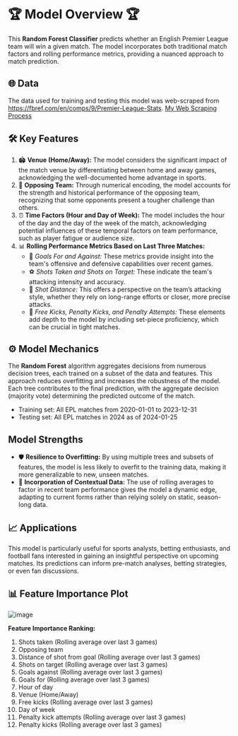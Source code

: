 # 🏆 Model Overview 🏆

This **Random Forest Classifier** predicts whether an English Premier League team will win a given match. The model incorporates both traditional match factors and rolling performance metrics, providing a nuanced approach to match prediction.

## 🌐 Data

The data used for training and testing this model was web-scraped from https://fbref.com/en/comps/9/Premier-League-Stats. [My Web Scraping Process](EPL_Pred_Scraping.ipynb)

## 🛠 Key Features

1. 🏟 **Venue (Home/Away):** The model considers the significant impact of the match venue by differentiating between home and away games, acknowledging the well-documented home advantage in sports.
2. 🤼 **Opposing Team:** Through numerical encoding, the model accounts for the strength and historical performance of the opposing team, recognizing that some opponents present a tougher challenge than others.
3. ⏰ **Time Factors (Hour and Day of Week):** The model includes the hour of the day and the day of the week of the match, acknowledging potential influences of these temporal factors on team performance, such as player fatigue or audience size.
4. 📊 **Rolling Performance Metrics Based on Last Three Matches:**
   - 🥅 *Goals For and Against:* These metrics provide insight into the team's offensive and defensive capabilities over recent games.
   - ⚽ *Shots Taken and Shots on Target:* These indicate the team's attacking intensity and accuracy.
   - 📏 *Shot Distance:* This offers a perspective on the team’s attacking style, whether they rely on long-range efforts or closer, more precise attacks.
   - 🎯 *Free Kicks, Penalty Kicks, and Penalty Attempts:* These elements add depth to the model by including set-piece proficiency, which can be crucial in tight matches.

## ⚙️ Model Mechanics

The **Random Forest** algorithm aggregates decisions from numerous decision trees, each trained on a subset of the data and features. This approach reduces overfitting and increases the robustness of the model. Each tree contributes to the final prediction, with the aggregate decision (majority vote) determining the predicted outcome of the match.
  -  Training set: All EPL matches from 2020-01-01 to 2023-12-31
  -  Testing set: All EPL matches in 2024 as of 2024-01-25
 


## Model Strengths

- 🛡 **Resilience to Overfitting:** By using multiple trees and subsets of features, the model is less likely to overfit to the training data, making it more generalizable to new, unseen matches.
- 🔄 **Incorporation of Contextual Data:** The use of rolling averages to factor in recent team performance gives the model a dynamic edge, adapting to current forms rather than relying solely on static, season-long data.

## 📈 Applications

This model is particularly useful for sports analysts, betting enthusiasts, and football fans interested in gaining an insightful perspective on upcoming matches. Its predictions can inform pre-match analyses, betting strategies, or even fan discussions.

## 📊 Feature Importance Plot

![image](https://github.com/ammaarmelethil/Premier_League_Match_Winners_Prediction/assets/100314064/44d06bf5-8b9a-43bd-abfa-fd5e52b6ee94)

**Feature Importance Ranking:**
1. Shots taken (Rolling average over last 3 games)
2. Opposing team
3. Distance of shot from goal (Rolling average over last 3 games)
4. Shots on target (Rolling average over last 3 games)
5. Goals against (Rolling average over last 3 games)
6. Goals for (Rolling average over last 3 games)
7. Hour of day
8. Venue (Home/Away)
9. Free kicks (Rolling average over last 3 games)
10. Day of week
11. Penalty kick attempts (Rolling average over last 3 games)
12. Penalty kicks (Rolling average over last 3 games)

